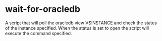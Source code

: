 # wait-for-oracledb
A script that will poll the oracledb view V$INSTANCE and check the status of the instance specified.
When the status is set to open the script will execute the command specified.
